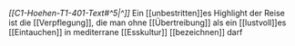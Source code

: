 *[[C1-Hoehen-T1-401-Text#^5|^]]* Ein [[unbestritten]]es Highlight der Reise ist die [[Verpflegung]], die man ohne [[Übertreibung]] als ein [[lustvoll]]es [[Eintauchen]] in mediterrane [[Esskultur]] [[bezeichnen]] darf
